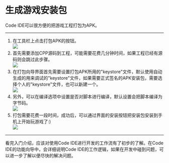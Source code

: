 生成游戏安装包
==========

Code IDE可以很方便的把游戏工程打包为APK。

-----------
1. 在工具栏上点击打包APK的按钮。  
  ![][packaging apk btn img]
2. 首先需要添加CPP源码到工程，可能需要花费几分钟时间，如果工程已经有源码则会跳过此步骤。  
  ![][add code guide img]
3. 在打包向导界面首先需要设置打包APK所用的"keystore"文件，默认使用自动生成的用来调试的"keystore"文件，如果需要正式签名的APK安装包，需要选择个人的"keystore"文件，也可以新建一个。  
  ![][keystore selection img]
4. 另外，可以在编译选项中设置是否对脚本进行编译，默认设置会把脚本编译为字节码。  
  ![][js build option img]
5. 打包需要花费一段时间，成功后，可以通过界面的安装按钮把安装包安装到手机上开始玩游戏了:)  
  ![][js packaging success img]

----------------
看完入门介绍，应该对使用Code IDE进行开发的工作流有了初步的了解。在Code IDE的功能向导中，会详细说明Code IDE的工作逻辑，如果在开发中碰到问题，可以进一步了解以便尽快的解决问题。

[packaging apk btn img]: ./res/packaging-apk-btn.jpg
[add code guide img]: ./res/add-code-guide.jpg
[keystore selection img]: ./res/keystore-selection.jpg
[js build option img]: ./res/js-build-option.jpg
[js packaging success img]: ./res/js-packaging-success.jpg
